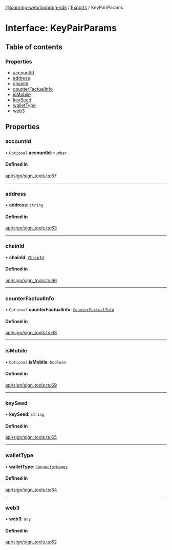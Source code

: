 [@loopring-web/loopring-sdk](../README.md) / [Exports](../modules.md) / KeyPairParams

# Interface: KeyPairParams

## Table of contents

### Properties

- [accountId](KeyPairParams.md#accountid)
- [address](KeyPairParams.md#address)
- [chainId](KeyPairParams.md#chainid)
- [counterFactualInfo](KeyPairParams.md#counterfactualinfo)
- [isMobile](KeyPairParams.md#ismobile)
- [keySeed](KeyPairParams.md#keyseed)
- [walletType](KeyPairParams.md#wallettype)
- [web3](KeyPairParams.md#web3)

## Properties

### accountId

• `Optional` **accountId**: `number`

#### Defined in

[api/sign/sign_tools.ts:67](https://github.com/Loopring/loopring_sdk/blob/427d9da/src/api/sign/sign_tools.ts#L67)

___

### address

• **address**: `string`

#### Defined in

[api/sign/sign_tools.ts:63](https://github.com/Loopring/loopring_sdk/blob/427d9da/src/api/sign/sign_tools.ts#L63)

___

### chainId

• **chainId**: [`ChainId`](../enums/ChainId.md)

#### Defined in

[api/sign/sign_tools.ts:66](https://github.com/Loopring/loopring_sdk/blob/427d9da/src/api/sign/sign_tools.ts#L66)

___

### counterFactualInfo

• `Optional` **counterFactualInfo**: [`CounterFactualInfo`](CounterFactualInfo.md)

#### Defined in

[api/sign/sign_tools.ts:68](https://github.com/Loopring/loopring_sdk/blob/427d9da/src/api/sign/sign_tools.ts#L68)

___

### isMobile

• `Optional` **isMobile**: `boolean`

#### Defined in

[api/sign/sign_tools.ts:69](https://github.com/Loopring/loopring_sdk/blob/427d9da/src/api/sign/sign_tools.ts#L69)

___

### keySeed

• **keySeed**: `string`

#### Defined in

[api/sign/sign_tools.ts:65](https://github.com/Loopring/loopring_sdk/blob/427d9da/src/api/sign/sign_tools.ts#L65)

___

### walletType

• **walletType**: [`ConnectorNames`](../enums/ConnectorNames.md)

#### Defined in

[api/sign/sign_tools.ts:64](https://github.com/Loopring/loopring_sdk/blob/427d9da/src/api/sign/sign_tools.ts#L64)

___

### web3

• **web3**: `any`

#### Defined in

[api/sign/sign_tools.ts:62](https://github.com/Loopring/loopring_sdk/blob/427d9da/src/api/sign/sign_tools.ts#L62)
